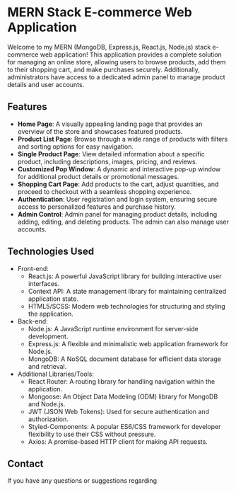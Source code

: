 # MERN Stack E-commerce Web Application


Welcome to my MERN (MongoDB, Express.js, React.js, Node.js) stack e-commerce web application! 
This application provides a complete solution for managing an online store, allowing users to browse products, add them to their shopping cart, and make purchases securely. 
Additionally, administrators have access to a dedicated admin panel to manage product details and user accounts.

## Features

- **Home Page**: A visually appealing landing page that provides an overview of the store and showcases featured products.
- **Product List Page**: Browse through a wide range of products with filters and sorting options for easy navigation.
- **Single Product Page**: View detailed information about a specific product, including descriptions, images, pricing, and reviews.
- **Customized Pop Window**: A dynamic and interactive pop-up window for additional product details or promotional messages.
- **Shopping Cart Page**: Add products to the cart, adjust quantities, and proceed to checkout with a seamless shopping experience.
- **Authentication**: User registration and login system, ensuring secure access to personalized features and purchase history.
- **Admin Control**: Admin panel for managing product details, including adding, editing, and deleting products. The admin can also manage user accounts.

## Technologies Used

- Front-end:
  - React.js: A powerful JavaScript library for building interactive user interfaces.
  - Context API: A state management library for maintaining centralized application state.
  - HTML5/SCSS: Modern web technologies for structuring and styling the application.
- Back-end:
  - Node.js: A JavaScript runtime environment for server-side development.
  - Express.js: A flexible and minimalistic web application framework for Node.js.
  - MongoDB: A NoSQL document database for efficient data storage and retrieval.
- Additional Libraries/Tools:
  - React Router: A routing library for handling navigation within the application.
  - Mongoose: An Object Data Modeling (ODM) library for MongoDB and Node.js.
  - JWT (JSON Web Tokens): Used for secure authentication and authorization.
  - Styled-Components: A popular ES6/CSS framework for developer flexibility to use their CSS without pressure.
  - Axios: A promise-based HTTP client for making API requests.

## Contact

If you have any questions or suggestions regarding

